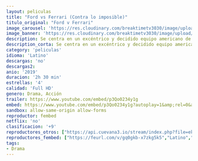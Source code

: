 ```yaml
---
layout: peliculas
title: "Ford vs Ferrari (Contra lo imposible)"
titulo_original: "Ford v Ferrari"
image_carousel: 'https://res.cloudinary.com/breaktimetv3030/image/upload/v1581374722/Ford-min_xsiqyf.jpg'
image_banner: 'https://res.cloudinary.com/breaktimetv3030/image/upload/v1581374724/Ford-Ferrari-min_bl0ulj.jpg'
description: Se centra en un excéntrico y decidido equipo americano de ingenieros y diseñadores, liderados por el visionario automovilístico Carroll Shelby (Damon) y su conductor británico Ken Miles (Bale). Henry Ford II y Lee Iacocca les dan la misión de construir desde cero un nuevo automóvil con el fin de derrocar el dominio de Ferrari en el Campeonato del Mundo de Le Mans de 1966.
description_corta: Se centra en un excéntrico y decidido equipo americano de ingenieros y diseñadores, liderados por el visionario automovilístico Carroll Shelby (Damon) y su conductor británico Ken Miles (Bale). Henry Ford II...
category: 'peliculas'
idioma: 'Latino'
descargas: 'no'
descargas2:
anio: '2019'
duracion: '2h 30 min'
estrellas: '4'
calidad: 'Full HD'
genero: Drama, Acción
trailer: https://www.youtube.com/embed/p3Qo0234y1g
embed: https://www.youtube.com/embed/p3Qo0234y1g?autoplay=1&amp;rel=0&amp;hd=1&border=0&wmode=opaque&enablejsapi=1&modestbranding=1&controls=1&showinfo=0
sandbox: allow-same-origin allow-forms
reproductor: fembed
netflix: 'no'
clasificacion: '+9'
reproductores_otros: ["https://api.cuevana3.io/stream/index.php?file=ek5lbm9xYWNrS0xYMTZLa2xNbkdvY3ZTb3BtZng4TGp6ZFpobGFMUGtOelcwcUZmbWRIVzRkakVuS0JnbEplcG1KUnNZSlRTMGViVTBxZGdsdEhPb3NuVmRXdXRzcTZveGJxTlg2YlcwT1hGeXBoZ29OS1ZsdHJFbjV1WDBhWFkxOGVZYkdTWG1hbVprMmhtWlpzPQ","Latino","https://gdriveplayer.me/embed2.php?link=8tLJq2%252BkHWeemDveNtsYmgqd%252FBxPJw4dwbKaauZViMkM9Bkcc6yYnnHRqEiwAFKtqSQNaqVhnQztL1VHAXNVsypA82DTczzMtjgw%252F2foJjKXV9PomLta6j6eBSQTiOxPFbzrBeIs6fK6QYPTYy6ajgOfD1uKwxwcXow0K%252Bf7aRivRU%252B4nOM4wn6lKNQxz00vvjwatssCu3%252BN9h28bUtpgD","Latino","https://gdriveplayer.me/embed2.php?link=hlG5Z6MOfWGF0Niplb37JA1062UYwHUoLofXFmHFMl6wIjH6Twn1ranvbjK31Nf%252FNoP%252FpSi8hxwhYWGXmyION2ClVyzw2Uz9o7SRW1hMTQWANqRxkbOqNAvjwv9365RSA%252BcH4nCQl8bv5codMv%252FuK2LURmlrqxrZowZSS13%252Bz%252BjZx8Izw3Y%252BZ1kTghJ3NNrTPD8ViuF%252F38sBA%252BoST90FCs","Latino","https://player.premiumstream.live/player.php?id=Njkw&sub=https://streamango.poseidonhd.cc/subs1/Ford.v.Ferrari.2019.Forzados.srt","Latino","https://mstream.website/3m07sb65gm9n","Latino","https://mstream.website/3x6hka0yoqdx","Latino"]
reproductores_fembed: ["https://feurl.com/v/gq0gkb-x7zkg5k5","Latino","https://feurl.com/v/88r8ga8w3q1y04r","Latino","https://feurl.com/v/z75m0tj2z4wp603","Latino"]
tags:
- Drama
---
```













